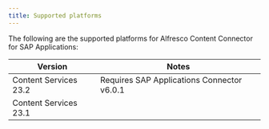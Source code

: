 ```yaml
---
title: Supported platforms
---
```


The following are the supported platforms for Alfresco Content Connector for SAP Applications:

| Version | Notes |
| ------- | ----- |
| Content Services 23.2 | Requires SAP Applications Connector v6.0.1 |
| Content Services 23.1 | |
